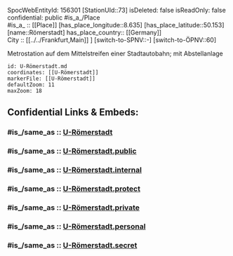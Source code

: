 ﻿---
location:
- 50.153
- 8.635
mapmarker: subway
mapzoom:
- 8
- 18
tags:
- geo/station/subway
type: Station
---

SpocWebEntityId: 156301
[StationUId::73] 
isDeleted: false
isReadOnly: false
confidential: public
#is_a_/Place  
#is_a_ :: [[Place]] 
[has_place_longitude::8.635] 
[has_place_latitude::50.153] 
[name::Römerstadt] 
has_place_country:: [[Germany]]  
City :: [[../../Frankfurt,Main]] ] 
[switch-to-SPNV::-] 
[switch-to-ÖPNV::60] 

Metrostation auf dem Mittelstreifen einer Stadtautobahn; mit Abstellanlage

```leaflet
id: U-Römerstadt.md
coordinates: [[U-Römerstadt]] 
markerFile: [[U-Römerstadt]] 
defaultZoom: 11 
maxZoom: 18
```


## Confidential Links & Embeds: 

### #is_/same_as :: [U-Römerstadt](U-Römerstadt.md) 

### #is_/same_as :: [U-Römerstadt.public](/_public/Earth/Continent/Europe/Europe~Central/Germany/Germany~West/Hessen/counties~Hessen/Frankfurt~Main/Stations-FFM~U/U-Römerstadt.public.md) 

### #is_/same_as :: [U-Römerstadt.internal](/_internal/Earth/Continent/Europe/Europe~Central/Germany/Germany~West/Hessen/counties~Hessen/Frankfurt~Main/Stations-FFM~U/U-Römerstadt.internal.md) 

### #is_/same_as :: [U-Römerstadt.protect](/_protect/Earth/Continent/Europe/Europe~Central/Germany/Germany~West/Hessen/counties~Hessen/Frankfurt~Main/Stations-FFM~U/U-Römerstadt.protect.md) 

### #is_/same_as :: [U-Römerstadt.private](/_private/Earth/Continent/Europe/Europe~Central/Germany/Germany~West/Hessen/counties~Hessen/Frankfurt~Main/Stations-FFM~U/U-Römerstadt.private.md) 

### #is_/same_as :: [U-Römerstadt.personal](/_personal/Earth/Continent/Europe/Europe~Central/Germany/Germany~West/Hessen/counties~Hessen/Frankfurt~Main/Stations-FFM~U/U-Römerstadt.personal.md) 

### #is_/same_as :: [U-Römerstadt.secret](/_secret/Earth/Continent/Europe/Europe~Central/Germany/Germany~West/Hessen/counties~Hessen/Frankfurt~Main/Stations-FFM~U/U-Römerstadt.secret.md)

